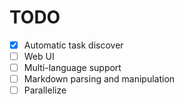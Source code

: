 # TODO

* [X] Automatic task discover
* [ ] Web UI
* [ ] Multi-language support
* [ ] Markdown parsing and manipulation
* [ ] Parallelize
